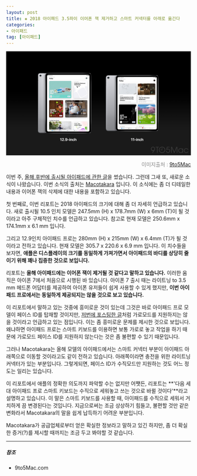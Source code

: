 ```yaml
---  
layout: post  
title: ✚ 2018 아이패드 3.5파이 이어폰 잭 제거하고 스마트 커넥터를 아래로 옮긴다
categories:
- 아이패드
tag: [아이패드]
---  
```

<div class="markdown-image">
<img src="/assets/article_images/2018-07-25-ipad/1.jpg" alt="" align="middle"/><p style="text-align:right;  color:#878787"> 이미지출처 : <a href="https://9to5mac.com/2018/07/24/2018-ipad-pro-specs-price-release-date-more/"> 9to5Mac </a></p> </div>

<p class="drop-korean">
이번 주, <a href="http://gisadan.github.io/아이패드/2018/07/25/2018ipad.html">올해 후반에 출시될 아이패드에 관한 글</a>을 썼습니다. 그런데 그새 또, 새로운 소식이 나왔습니다. 이번 소식의 출처는 <a href="http://www.macotakara.jp/blog/rumor/entry-35399.html ">Macotakara</a> 입니다. 이 소식에는 좀 더 디테일한 내용과 이어폰 잭의 삭제에 대한 내용을 포함하고 있습니다.
</p>

첫 번째로, 이번 리포트는 2018 아이패드의 크기에 대해 좀 더 자세히 언급하고 있습니다. 새로 출시될 10.5 인치 모델은 247.5mm (H) x 178.7mm (W) x 6mm (T)이 될 것이라고 아주 구체적인 치수를 언급하고 있습니다. 참고로 현재 모델은 250.6mm x 174.1mm x 6.1 mm 입니다.

그리고 12.9인치 아이패드 프로는 280mm (H) x 215mm (W) x 6.4mm (T)가 될 것이라고 전하고 있습니다. 현재 모델은 305.7 x 220.6 x 6.9 mm 입니다. 이 치수들을 보자면, **애플은 디스플레이의 크기를 동일하게 가져가면서 아이패드의 바디를 상당히 줄이기 위해 꽤나 집중한 것으로 보입니다.**

리포트는 **올해 아이패드에는 이어폰 잭이 제거될 것 같다고 말하고 있습니다.** 이러한 움직은 아이폰 7에서 처음으로 시행된 바 있습니다. 아이폰 7 출시 때는 라이트닝 to 3.5 mm 헤드폰 어답터를 제공하여 아이폰 유저들이 쉽게 사용할 수 있게 했지만, **이번 아이패드 프로에서는 동일하게 제공되지는 않을 것으로 보고 있습니다.**

이 리포트에서 말하고 있는 것중에 흥미로운 것이 있는데 그것은 바로 아이패드 프로 모델이 페이스 ID를 탑재할 것이지만, [저번에 포스팅한 글](http://gisadan.github.io/아이패드/2018/07/27/faceid.html)처럼 가로모드를 지원하지는 않을 것이라고 언급하고 있는 점입니다. 이는 좀 흥미로운 문제를 제시한 것으로 보입니다. 왜냐하면 아이패드 프로는 스마트 키보드를 이용하면 보통 가로로 놓고 작업을 하기 때문에 가로모드 페이스 ID를 지원하지 않는다는 것은 좀 불편할 수 있기 때문입니다.

그러나 Macotakara는 올해 모델의 아이패드에서는 스마트 커넥터 부분이 아이패드 아래쪽으로 이동할 것이라고도 같이 전하고 있습니다. 아래쪽이라면 충전을 위한 라이트닝 커넥터가 있는 부분입니다. 그렇게되면, 페이스 ID가 수직모드만 지원하는 것도 어느 정도는 일리는 있습니다.

이 리포트에서 애플의 정확한 의도까지 파악할 수는 없지만 어쨋든, 리포트는 **'다음 세대 아이패드 프로 스마트 키보드는 수직으로 세워놓고 쓰는 것으로 바뀔 것이다'**라고 설명하고 있습니다. 이 말은 스마트 키보드를 사용할 때, 아이패드를 수직으로 세워서 거치하게 끔 변경된다는 것입니다. 지금으로써는 조금 상상하기 힘들고, 불편할 것만 같은 변화라서 Macotakara의 말을 쉽게 납득하기 어려운 부분입니다.

Macotakara가 공급업체로부터 얻은 확실한 정보라고 말하고 있긴 하지만, 좀 더 확실한 증거(?)를 제시할 때까지는 조금 두고 봐야할 것 같습니다.

---

##### 참조
* 9to5Mac.com
